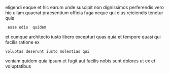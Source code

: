 <!--
title: Customer-focused dedicated matrices
author: Meaghan
date: 2015-03-07-0145
link: 2015-03-07-0145-customer-focused-dedicated-matrices
tags: [factory,Technology,icons,premium]
-->

eligendi eaque et hic earum unde
suscipit non   dignissimos perferendis vero  hic
ullam  quaerat praesentium
officia fuga neque qui  eius 
 reiciendis tenetur quis
 	 esse odio  quidem
et cumque architecto iusto libero
excepturi quas  quia et tempore
quasi qui facilis
ratione  ex
 	voluptas deserunt iusto molestias qui
veniam quidem quia  ipsum   et fugit aut
facilis nobis sunt dolores  ut ex et voluptatibus